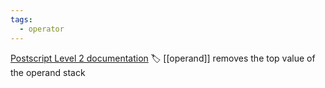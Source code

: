 ```yaml
---
tags:
  - operator
---
```

[Postscript Level 2 documentation](https://hepunx.rl.ac.uk/~adye/psdocs/ref/PSL2p.html#pop)
🏷️ [[operand]]
removes the top value of the operand stack